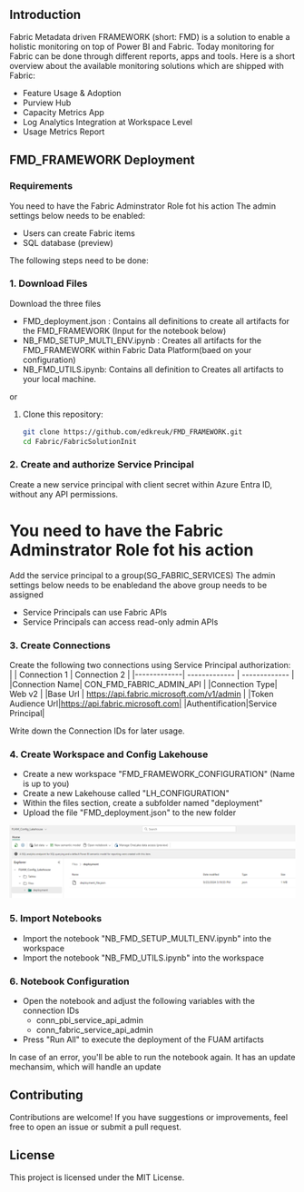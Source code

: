 ## Introduction

Fabric Metadata driven FRAMEWORK (short: FMD) is a solution to enable a holistic monitoring on top of Power BI and Fabric. 
Today monitoring for Fabric can be done through different reports, apps and tools. Here is a short overview about the available monitoring solutions which are shipped with Fabric:
- Feature Usage & Adoption
- Purview Hub
- Capacity Metrics App
- Log Analytics Integration at Workspace Level
- Usage Metrics Report



## FMD_FRAMEWORK Deployment

### Requirements

You need to have the Fabric Adminstrator Role fot his action
The admin settings below needs to be enabled:
- Users can create Fabric items
- SQL database (preview)​



The following steps need to be done:

### 1. Download Files

Download the three files 
- FMD_deployment.json : Contains all definitions to create all artifacts for the FMD_FRAMEWORK (Input for the notebook below)
- NB_FMD_SETUP_MULTI_ENV.ipynb : Creates all artifacts for the FMD_FRAMEWORK within Fabric Data Platform(baed on your configuration)
- NB_FMD_UTILS.ipynb: Contains all definition to Creates all artifacts
to your local machine.

or 

1. Clone this repository:
   ```bash
   git clone https://github.com/edkreuk/FMD_FRAMEWORK.git
   cd Fabric/FabricSolutionInit
   ```


### 2. Create and authorize Service Principal

Create a new service principal with client secret within Azure Entra ID, without any API permissions. 


# You need to have the Fabric Adminstrator Role fot his action
Add the service principal to a group(SG_FABRIC_SERVICES) 
The admin settings below needs to be enabledand the above group needs to be assigned
- Service Principals can use Fabric APIs
- Service Principals can access read-only admin APIs





### 3. Create Connections

Create the following two connections using Service Principal authorization:
| | Connection 1  | Connection 2 |
|-------------| ------------- | ------------- |
|Connection Name| CON_FMD_FABRIC_ADMIN_API  |
|Connection Type|  Web v2  |
|Base Url  | https://api.fabric.microsoft.com/v1/admin  |
|Token Audience Url|https://api.fabric.microsoft.com|
|Authentification|Service Principal|

Write down the Connection IDs for later usage.


### 4. Create Workspace and Config Lakehouse

- Create a new workspace "FMD_FRAMEWORK_CONFIGURATION" (Name is up to you)
- Create a new Lakehouse called "LH_CONFIGURATION"
- Within the files section, create a subfolder named "deployment"
- Upload the file "FMD_deployment.json" to the new folder

![image](https://github.com/GT-Analytics/fuam-basic/blob/main/assets/fuam_basic_add_deployment_file.png)


### 5. Import Notebooks

- Import the notebook "NB_FMD_SETUP_MULTI_ENV.ipynb" into the workspace
- Import the notebook "NB_FMD_UTILS.ipynb" into the workspace


### 6. Notebook Configuration
- Open the notebook and adjust the following variables with the connection IDs
  - conn_pbi_service_api_admin
  - conn_fabric_service_api_admin
-  Press "Run All" to execute the deployment of the FUAM artifacts

In case of an error, you'll be able to run the notebook again. It has an update mechansim, which will handle an update










## Contributing

Contributions are welcome! If you have suggestions or improvements, feel free to open an issue or submit a pull request.

## License

This project is licensed under the MIT License.
